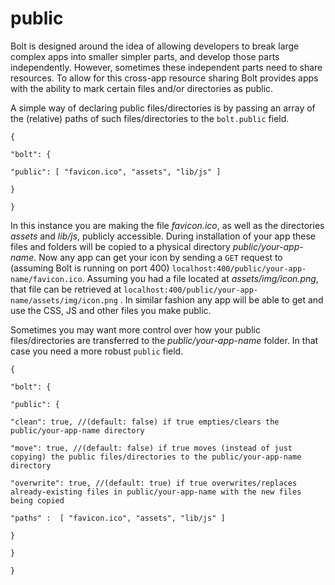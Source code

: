 # public

Bolt is designed around the idea of allowing developers to break large complex apps into smaller simpler parts, and develop those parts independently. However, sometimes these independent parts need to share resources. To allow for this cross-app resource sharing Bolt provides apps with the ability to mark certain files and/or directories as public.

A simple way of declaring public files/directories is by passing an array of the \(relative\) paths of such files/directories to the `bolt.public` field.

`{`

`"bolt": {`

`"public": [ "favicon.ico", "assets", "lib/js" ]`

`}`

`}`

In this instance you are making the file _favicon.ico_, as well as the directories _assets_ and _lib/js_, publicly accessible. During installation of your app these files and folders will be copied to a physical directory _public/your-app-name_. Now any app can get your icon by sending a `GET` request to \(assuming Bolt is running on port 400\) `localhost:400/public/your-app-name/favicon.ico`. Assuming you had a file located at _assets/img/icon.png_, that file can be retrieved at  `localhost:400/public/your-app-name/assets/img/icon.png` . In similar fashion any app will be able to get and use the CSS, JS and other files you make public.

Sometimes you may want more control over how your public files/directories are transferred to the _public/your-app-name_ folder. In that case you need a more robust `public` field.

`{`

`"bolt": {`

`"public": {`

`"clean": true, //(default: false) if true empties/clears the public/your-app-name directory`

`"move": true, //(default: false) if true moves (instead of just copying) the public files/directories to the public/your-app-name directory`

`"overwrite": true, //(default: true) if true overwrites/replaces already-existing files in public/your-app-name with the new files being copied`

`"paths" :  [ "favicon.ico", "assets", "lib/js" ]`

`}`

`}`

`}`

